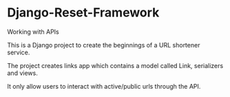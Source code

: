 # Django-Reset-Framework
Working with APIs

This is a Django project to create the beginnings of a URL shortener service.

The project creates links app which contains a model called Link, serializers and views. 

It only allow users to interact with active/public urls through the API.
